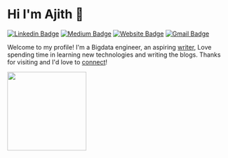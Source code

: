 # Hi I'm Ajith 👋
[![Linkedin Badge](https://img.shields.io/badge/-ajshetty28-blue?style=flat&logo=Linkedin&logoColor=white&link=https://www.linkedin.com/in/ajshetty28/)](https://www.linkedin.com/in/ajshetty28/)
[![Medium Badge](https://img.shields.io/badge/-ajithshetty28-000000?style=flat&labelColor=000000&logo=Medium&link=https://ajithshetty28.medium.com/)](https://ajithshetty28.medium.com/)
[![Website Badge](https://img.shields.io/badge/-bigdatanerd.github.io-47CCCC?style=flat&logo=Google-Chrome&logoColor=white&link=https://bigdatanerd.github.io)](https://jessicalim.me)
[![Gmail Badge](https://img.shields.io/badge/-ajithshetty28-c14438?style=flat&logo=Gmail&logoColor=white&link=mailto:ajithshetty28@gmail.com)](mailto:ajithshetty28@gmail.com)

Welcome to my profile! I'm a Bigdata engineer, an aspiring [writer](https://ajithshetty28.medium.com), Love spending time in learning new technologies and writing the blogs. Thanks for visiting and I'd love to [connect](https://www.linkedin.com/in/ajshetty28/)!


<img height="180em" src="https://github-readme-stats.vercel.app/api?username=ajithshetty&show_icons=true&hide_border=true&&count_private=true&include_all_commits=true" />
